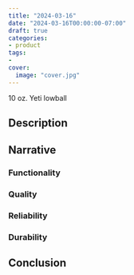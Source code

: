 ```yaml
---
title: "2024-03-16"
date: "2024-03-16T00:00:00-07:00"
draft: true
categories:
- product
tags:
- 
cover:
  image: "cover.jpg"
---
```

10 oz. Yeti lowball
<!--more-->
## Description

## Narrative

### Functionality

### Quality

### Reliability

### Durability

## Conclusion